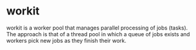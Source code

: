 # workit
workit is a worker pool that manages parallel processing of jobs (tasks). The approach is that of a thread pool in which a queue of jobs exists and workers pick new jobs as they finish their work.

